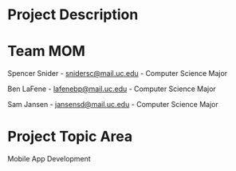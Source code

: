 # Project Description

# Team MOM 

Spencer Snider - snidersc@mail.uc.edu - Computer Science Major

Ben LaFene - lafenebp@mail.uc.edu - Computer Science Major

Sam Jansen - jansensd@mail.uc.edu - Computer Science Major 

# Project Topic Area 

Mobile App Development 

